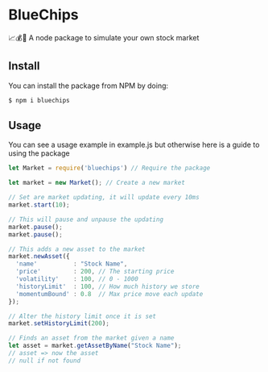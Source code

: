 # BlueChips

📈💰💸 A node package to simulate your own stock market

## Install

You can install the package from NPM by doing:
```bash
$ npm i bluechips
```

## Usage

You can see a usage example in example.js but otherwise here is a guide to using the package

```javascript
let Market = require('bluechips') // Require the package

let market = new Market(); // Create a new market

// Set are market updating, it will update every 10ms
market.start(10);

// This will pause and unpause the updating
market.pause();
market.pause();

// This adds a new asset to the market
market.newAsset({
  'name'          : "Stock Name",
  'price'         : 200, // The starting price
  'volatility'    : 100, // 0 - 1000
  'historyLimit'  : 100, // How much history we store
  'momentumBound' : 0.8  // Max price move each update
});

// Alter the history limit once it is set
market.setHistoryLimit(200);

// Finds an asset from the market given a name
let asset = market.getAssetByName("Stock Name");
// asset => now the asset
// null if not found
```
